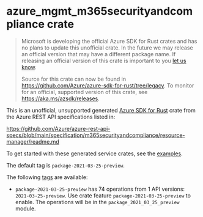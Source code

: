 # azure_mgmt_m365securityandcompliance crate

> Microsoft is developing the official Azure SDK for Rust crates and has no plans to update this unofficial crate.
> In the future we may release an official version that may have a different package name.
> If releasing an official version of this crate is important to you [let us know](https://github.com/Azure/azure-sdk-for-rust/issues/new/choose).
>
> Source for this crate can now be found in <https://github.com/Azure/azure-sdk-for-rust/tree/legacy>.
> To monitor for an official, supported version of this crate, see <https://aka.ms/azsdk/releases>.

This is an unofficial, unsupported generated [Azure SDK for Rust](https://github.com/Azure/azure-sdk-for-rust/tree/legacy) crate from the Azure REST API specifications listed in:

https://github.com/Azure/azure-rest-api-specs/blob/main/specification/m365securityandcompliance/resource-manager/readme.md

To get started with these generated service crates, see the [examples](https://github.com/Azure/azure-sdk-for-rust/blob/legacy/services/README.md#examples).

The default tag is `package-2021-03-25-preview`.

The following [tags](https://github.com/Azure/azure-sdk-for-rust/blob/legacy/services/tags.md) are available:

- `package-2021-03-25-preview` has 74 operations from 1 API versions: `2021-03-25-preview`. Use crate feature `package-2021-03-25-preview` to enable. The operations will be in the `package_2021_03_25_preview` module.